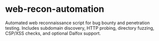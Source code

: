 # web-recon-automation
Automated web reconnaissance script for bug bounty and penetration testing. Includes subdomain discovery, HTTP probing, directory fuzzing, CSP/XSS checks, and optional Dalfox support.
